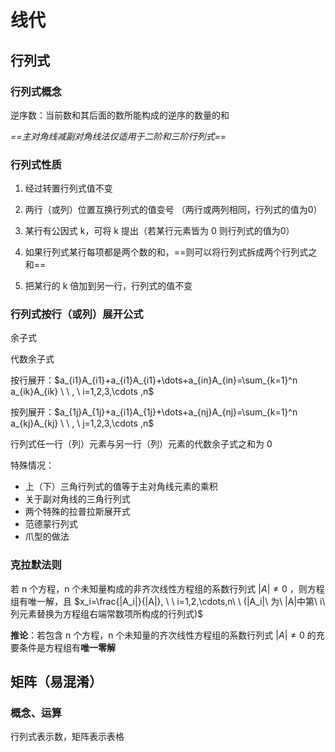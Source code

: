 # 线代





## 行列式

### 行列式概念

逆序数：当前数和其后面的数所能构成的逆序的数量的和

*==主对角线减副对角线法仅适用于二阶和三阶行列式==*



### 行列式性质

1. 经过转置行列式值不变

2. 两行（或列）位置互换行列式的值变号 （两行或两列相同，行列式的值为0）

3. 某行有公因式 k，可将 k 提出（若某行元素皆为 0 则行列式的值为0）

4. 如果行列式某行每项都是两个数的和，==则可以将行列式拆成两个行列式之和==

5. 把某行的 k 倍加到另一行，行列式的值不变

   

### 行列式按行（或列）展开公式

余子式

代数余子式

按行展开：$a_{i1}A_{i1}+a_{i1}A_{i1}+\dots+a_{in}A_{in}=\sum_{k=1}^n a_{ik}A_{ik} \ \ , \ i=1,2,3,\cdots  ,n$

按列展开：$a_{1j}A_{1j}+a_{i1}A_{1j}+\dots+a_{nj}A_{nj}=\sum_{k=1}^n a_{kj}A_{kj} \ \ , \ j=1,2,3,\cdots  ,n$

行列式任一行（列）元素与另一行（列）元素的代数余子式之和为 0

特殊情况：

- 上（下）三角行列式的值等于主对角线元素的乘积
- 关于副对角线的三角行列式
- 两个特殊的拉普拉斯展开式
- 范德蒙行列式
- 爪型的做法

### 克拉默法则

若 n 个方程，n 个未知量构成的非齐次线性方程组的系数行列式 $|A| \neq 0$ ，则方程组有唯一解，且 $x_i=\frac{|A_i|}{|A|}, \ \ i=1,2,\cdots,n\ \  (|A_i|\ 为\ |A|中第\ i\ 列元素替换为方程组右端常数项所构成的行列式)$

**推论**：若包含 n 个方程，n 个未知量的齐次线性方程组的系数行列式 $|A| \neq 0$ 的充要条件是方程组有**唯一零解**



## 矩阵（易混淆）

### 概念、运算

行列式表示数，矩阵表示表格